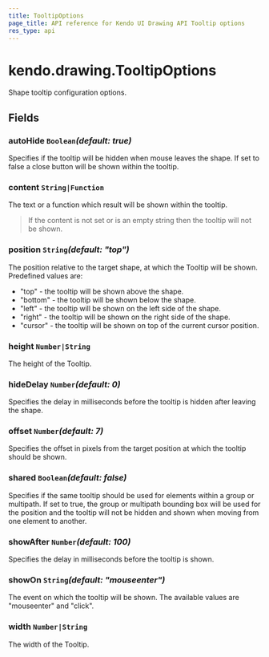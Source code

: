 ```yaml
---
title: TooltipOptions
page_title: API reference for Kendo UI Drawing API Tooltip options
res_type: api
---
```


# kendo.drawing.TooltipOptions
Shape tooltip configuration options.

## Fields

### autoHide `Boolean`*(default: true)*

Specifies if the tooltip will be hidden when mouse leaves the shape. If set to false a close button will be shown within the tooltip.

### content `String|Function`

The text or a function which result will be shown within the tooltip.

> If the content is not set or is an empty string then the tooltip will not be shown.

### position `String`*(default: "top")*

The position relative to the target shape, at which the Tooltip will be shown. Predefined values are:

* "top" - the tooltip will be shown above the shape.
* "bottom" - the tooltip will be shown below the shape.
* "left" - the tooltip will be shown on the left side of the shape.
* "right" - the tooltip will be shown on the right side of the shape.
* "cursor" - the tooltip will be shown on top of the current cursor position.

### height `Number|String`

The height of the Tooltip.

### hideDelay `Number`*(default: 0)*

Specifies the delay in milliseconds before the tooltip is hidden after leaving the shape.

### offset `Number`*(default: 7)*

Specifies the offset in pixels from the target position at which the tooltip should be shown.

### shared `Boolean`*(default: false)*

Specifies if the same tooltip should be used for elements within a group or multipath. If set to true, the group or multipath bounding box will be used for the position and the tooltip will not be hidden and shown when moving from one element to another.

### showAfter `Number`*(default: 100)*

Specifies the delay in milliseconds before the tooltip is shown.

### showOn `String`*(default: "mouseenter")*

The event on which the tooltip will be shown. The available values are "mouseenter" and "click".

### width `Number|String`

The width of the Tooltip.
